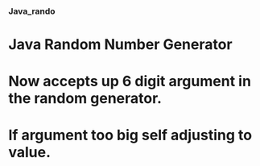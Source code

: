 ### Java_rando
# Java Random Number Generator
# Now accepts up 6 digit argument in the random generator. 
# If argument too big self adjusting to value.



